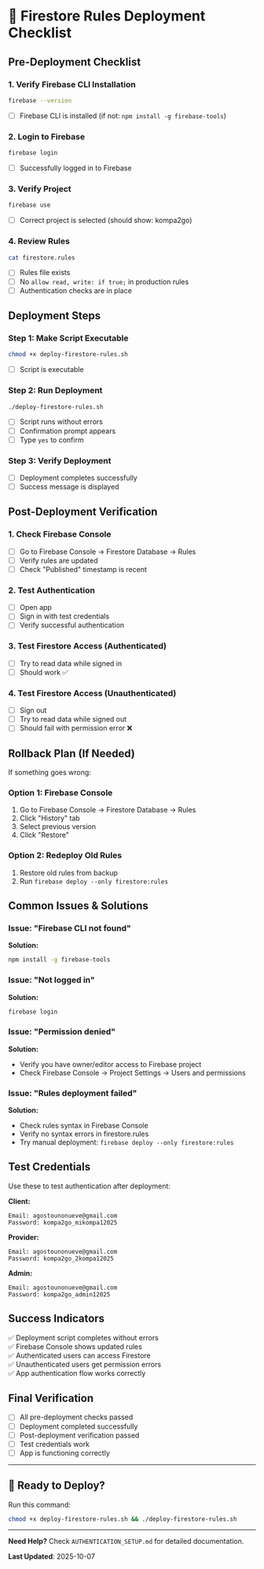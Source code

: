 # 🚀 Firestore Rules Deployment Checklist

## Pre-Deployment Checklist

### 1. Verify Firebase CLI Installation
```bash
firebase --version
```
- [ ] Firebase CLI is installed (if not: `npm install -g firebase-tools`)

### 2. Login to Firebase
```bash
firebase login
```
- [ ] Successfully logged in to Firebase

### 3. Verify Project
```bash
firebase use
```
- [ ] Correct project is selected (should show: kompa2go)

### 4. Review Rules
```bash
cat firestore.rules
```
- [ ] Rules file exists
- [ ] No `allow read, write: if true;` in production rules
- [ ] Authentication checks are in place

## Deployment Steps

### Step 1: Make Script Executable
```bash
chmod +x deploy-firestore-rules.sh
```
- [ ] Script is executable

### Step 2: Run Deployment
```bash
./deploy-firestore-rules.sh
```
- [ ] Script runs without errors
- [ ] Confirmation prompt appears
- [ ] Type `yes` to confirm

### Step 3: Verify Deployment
- [ ] Deployment completes successfully
- [ ] Success message is displayed

## Post-Deployment Verification

### 1. Check Firebase Console
- [ ] Go to Firebase Console → Firestore Database → Rules
- [ ] Verify rules are updated
- [ ] Check "Published" timestamp is recent

### 2. Test Authentication
- [ ] Open app
- [ ] Sign in with test credentials
- [ ] Verify successful authentication

### 3. Test Firestore Access (Authenticated)
- [ ] Try to read data while signed in
- [ ] Should work ✅

### 4. Test Firestore Access (Unauthenticated)
- [ ] Sign out
- [ ] Try to read data while signed out
- [ ] Should fail with permission error ❌

## Rollback Plan (If Needed)

If something goes wrong:

### Option 1: Firebase Console
1. Go to Firebase Console → Firestore Database → Rules
2. Click "History" tab
3. Select previous version
4. Click "Restore"

### Option 2: Redeploy Old Rules
1. Restore old rules from backup
2. Run `firebase deploy --only firestore:rules`

## Common Issues & Solutions

### Issue: "Firebase CLI not found"
**Solution:**
```bash
npm install -g firebase-tools
```

### Issue: "Not logged in"
**Solution:**
```bash
firebase login
```

### Issue: "Permission denied"
**Solution:**
- Verify you have owner/editor access to Firebase project
- Check Firebase Console → Project Settings → Users and permissions

### Issue: "Rules deployment failed"
**Solution:**
- Check rules syntax in Firebase Console
- Verify no syntax errors in firestore.rules
- Try manual deployment: `firebase deploy --only firestore:rules`

## Test Credentials

Use these to test authentication after deployment:

**Client:**
```
Email: agostounonueve@gmail.com
Password: kompa2go_mikompa12025
```

**Provider:**
```
Email: agostounonueve@gmail.com
Password: kompa2go_2kompa12025
```

**Admin:**
```
Email: agostounonueve@gmail.com
Password: kompa2go_admin12025
```

## Success Indicators

✅ Deployment script completes without errors  
✅ Firebase Console shows updated rules  
✅ Authenticated users can access Firestore  
✅ Unauthenticated users get permission errors  
✅ App authentication flow works correctly  

## Final Verification

- [ ] All pre-deployment checks passed
- [ ] Deployment completed successfully
- [ ] Post-deployment verification passed
- [ ] Test credentials work
- [ ] App is functioning correctly

---

## 🎉 Ready to Deploy?

Run this command:
```bash
chmod +x deploy-firestore-rules.sh && ./deploy-firestore-rules.sh
```

---

**Need Help?** Check `AUTHENTICATION_SETUP.md` for detailed documentation.

**Last Updated**: 2025-10-07
